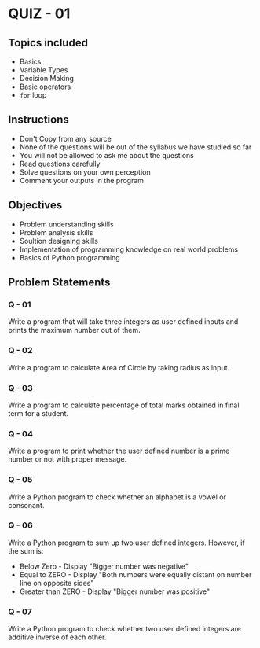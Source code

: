 # QUIZ - 01

## Topics included

- Basics
- Variable Types
- Decision Making
- Basic operators
- `for` loop

## Instructions

- Don't Copy from any source
- None of the questions will be out of the syllabus we have studied so far
- You will not be allowed to ask me about the questions
- Read questions carefully
- Solve questions on your own perception
- Comment your outputs in the program


## Objectives

- Problem understanding skills
- Problem analysis skills
- Soultion designing skills
- Implementation of programming knowledge on real world problems
- Basics of Python programming


## Problem Statements

### Q - 01
Write a program that will take three integers as user defined inputs and prints the maximum number out of them.

### Q - 02
Write a program to calculate Area of Circle by taking radius as input.

### Q - 03
Write a program to calculate percentage of total marks obtained in final term for a student.

### Q - 04
Write a program to print whether the user defined number is a prime number or not with proper message.

### Q - 05
Write a Python program to check whether an alphabet is a vowel or consonant.

### Q - 06
Write a Python program to sum up two user defined integers. However, if the sum is:
- Below Zero - Display "Bigger number was negative"
- Equal to ZERO - Display "Both numbers were equally distant on number line on opposite sides"
- Greater than ZERO - Display "Bigger number was positive"

### Q - 07
Write a Python program to check whether two user defined integers are additive inverse of each other.
